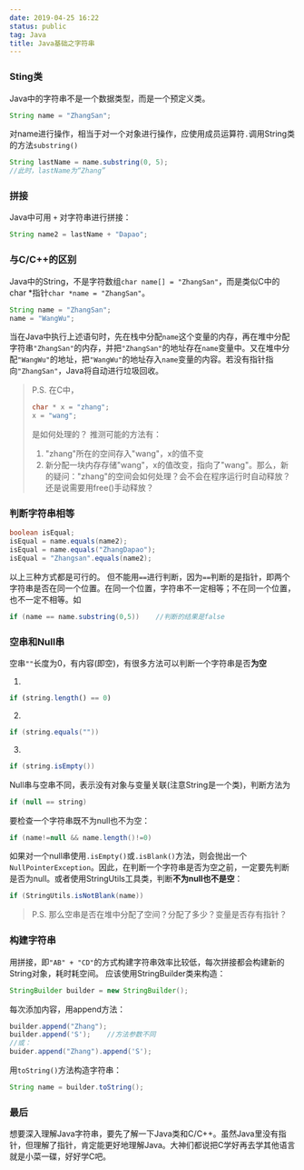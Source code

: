 ```yaml
---
date: 2019-04-25 16:22
status: public
tag: Java
title: Java基础之字符串
---
```

### Sting类
Java中的字符串不是一个数据类型，而是一个预定义类。
```Java
String name = "ZhangSan";
```
对name进行操作，相当于对一个对象进行操作，应使用成员运算符`.`调用String类的方法`substring()`
```Java
String lastName = name.substring(0, 5);
//此时，lastName为“Zhang”
```
### 拼接
Java中可用 `+` 对字符串进行拼接：
```Java
String name2 = lastName + "Dapao";
```

### 与C/C++的区别
Java中的String，不是字符数组`char name[] = "ZhangSan"`，而是类似C中的char *指针`char *name = "ZhangSan"`。
```Java
String name = "ZhangSan";
name = "WangWu";
```
当在Java中执行上述语句时，先在栈中分配`name`这个变量的内存，再在堆中分配字符串`"ZhangSan"`的内存，并把`"ZhangSan"`的地址存在`name`变量中。又在堆中分配`"WangWu"`的地址，把`"WangWu"`的地址存入`name`变量的内容。若没有指针指向`"ZhangSan"`，Java将自动进行垃圾回收。

> P.S. 在C中，
> ```C
> char * x = "zhang";
> x = "wang";
> ```
> 是如何处理的？
> 推测可能的方法有：
>
> 1. "zhang"所在的空间存入"wang"，x的值不变
> 2. 新分配一块内存存储"wang"，x的值改变，指向了"wang"。那么，新的疑问："zhang"的空间会如何处理？会不会在程序运行时自动释放？还是说需要用free()手动释放？

### 判断字符串相等
```Java
boolean isEqual;
isEqual = name.equals(name2);
isEqual = name.equals("ZhangDapao");
isEqual = "Zhangsan".equals(name2);
```
以上三种方式都是可行的。
但不能用`==`进行判断，因为`==`判断的是指针，即两个字符串是否在同一个位置。在同一个位置，字符串不一定相等；不在同一个位置，也不一定不相等。如

```Java
if (name == name.substring(0,5))    //判断的结果是false
```
### 空串和Null串
空串`""`长度为0，有内容(即空)，有很多方法可以判断一个字符串是否**为空**

1. 

```javascript
if (string.length() == 0)
```

2. 

```java
if (string.equals(""))
```

3. 

```java
if (string.isEmpty())
```

Null串与空串不同，表示没有对象与变量关联(注意String是一个类)，判断方法为

```java
if (null == string)
```

要检查一个字符串既不为null也不为空：

```Java
if (name!=null && name.length()!=0)
```
如果对一个null串使用`.isEmpty()`或`.isBlank()`方法，则会抛出一个`NullPointerException`。因此，在判断一个字符串是否为空之前，一定要先判断是否为null。或者使用StringUtils工具类，判断**不为null也不是空**：

```java
if (StringUtils.isNotBlank(name))
```

> P.S.
> 那么空串是否在堆中分配了空间？分配了多少？变量是否存有指针？

### 构建字符串

用拼接，即`"AB" + "CD"`的方式构建字符串效率比较低，每次拼接都会构建新的String对象，耗时耗空间。
应该使用StringBuilder类来构造：

```Java
StringBuilder builder = new StringBuilder();
```
每次添加内容，用append方法：
```java
builder.append("Zhang");
builder.append('S');    //方法参数不同
//或：
buider.append("Zhang").append('S');
```
用`toString()`方法构造字符串：
```Java
String name = builder.toString();
```
### 最后
想要深入理解Java字符串，要先了解一下Java类和C/C++。虽然Java里没有指针，但理解了指针，肯定能更好地理解Java。大神们都说把C学好再去学其他语言就是小菜一碟，好好学C吧。